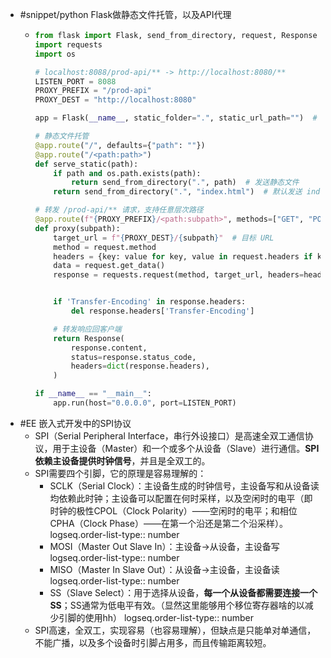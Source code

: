 - #snippet/python Flask做静态文件托管，以及API代理
	- ```python
	  from flask import Flask, send_from_directory, request, Response
	  import requests
	  import os
	  
	  # localhost:8088/prod-api/** -> http://localhost:8080/**
	  LISTEN_PORT = 8088
	  PROXY_PREFIX = "/prod-api"
	  PROXY_DEST = "http://localhost:8080"
	  
	  app = Flask(__name__, static_folder=".", static_url_path="")  # 当前文件夹为静态文件根目录
	  
	  # 静态文件托管
	  @app.route("/", defaults={"path": ""})
	  @app.route("/<path:path>")
	  def serve_static(path):
	      if path and os.path.exists(path):
	          return send_from_directory(".", path)  # 发送静态文件
	      return send_from_directory(".", "index.html")  # 默认发送 index.html
	  
	  # 转发 /prod-api/** 请求，支持任意层次路径
	  @app.route(f"{PROXY_PREFIX}/<path:subpath>", methods=["GET", "POST", "PUT", "DELETE", "PATCH", "OPTIONS"])
	  def proxy(subpath):
	      target_url = f"{PROXY_DEST}/{subpath}"  # 目标 URL
	      method = request.method
	      headers = {key: value for key, value in request.headers if key != "Host"}
	      data = request.get_data()
	      response = requests.request(method, target_url, headers=headers, data=data, params=request.args)
	  
	  
	      if 'Transfer-Encoding' in response.headers:
	          del response.headers['Transfer-Encoding']
	  
	      # 转发响应回客户端
	      return Response(
	          response.content,
	          status=response.status_code,
	          headers=dict(response.headers),
	      )
	  
	  if __name__ == "__main__":
	      app.run(host="0.0.0.0", port=LISTEN_PORT)
	  ```
- #EE 嵌入式开发中的SPI协议
	- SPI（Serial Peripheral Interface，串行外设接口）是高速全双工通信协议，用于主设备（Master）和一个或多个从设备（Slave）进行通信。**SPI依赖主设备提供时钟信号**，并且是全双工的。
	- SPI需要四个引脚，它的原理是容易理解的：
		- SCLK（Serial Clock）：主设备生成的时钟信号，主设备写和从设备读均依赖此时钟；主设备可以配置在何时采样，以及空闲时的电平（即时钟的极性CPOL（Clock Polarity）——空闲时的电平；和相位CPHA（Clock Phase）——在第一个沿还是第二个沿采样）。
		  logseq.order-list-type:: number
		- MOSI（Master Out Slave In）：主设备->从设备，主设备写
		  logseq.order-list-type:: number
		- MISO（Master In Slave Out）：从设备->主设备，主设备读
		  logseq.order-list-type:: number
		- SS（Slave Select）：用于选择从设备，**每一个从设备都需要连接一个SS**；SS通常为低电平有效。（显然这里能够用个移位寄存器啥的以减少引脚的使用hh）
		  logseq.order-list-type:: number
	- SPI高速，全双工，实现容易（也容易理解），但缺点是只能单对单通信，不能广播，以及多个设备时引脚占用多，而且传输距离较短。